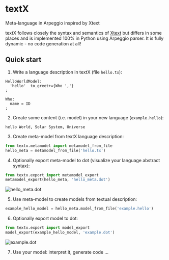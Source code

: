 textX
=====

Meta-language in Arpeggio inspired by Xtext

textX follows closely the syntax and semantics of [Xtext](http://www.eclipse.org/Xtext/) but differs in some places and is implemented 100% in Python using Arpeggio parser. It is fully dynamic - no code generation at all!

Quick start
-----------

1. Write a language description in textX (file `hello.tx`):

  ```
  HelloWorldModel:
    'hello'  to_greet+={Who ','}
  ;

  Who:
    name = ID
  ;
  ```

2. Create some content (i.e. model) in your new language (`example.hello`):

  ```
  hello World, Solar System, Universe
  ```

3. Create meta-model from textX language description:

  ```python
  from textx.metamodel import metamodel_from_file
  hello_meta = metamodel_from_file('hello.tx')
  ```
4. Optionally export meta-model to dot (visualize your language abstract syntax):

  ```python
  from textx.export import metamodel_export
  metamodel_export(hello_meta, 'hello_meta.dot')
  ```

  ![hello_meta.dot](https://raw.githubusercontent.com/igordejanovic/textX/master/examples/hello_world/hello_meta.dot.png)

5. Use meta-model to create models from textual description:

  ```python
  example_hello_model = hello_meta.model_from_file('example.hello')
  ```

6. Optionally export model to dot:

  ```python
  from textx.export import model_export
  model_export(example_hello_model, 'example.dot')
  ``` 

  ![example.dot](https://raw.githubusercontent.com/igordejanovic/textX/master/examples/hello_world/example.dot.png)

7. Use your model: interpret it, generate code ...



